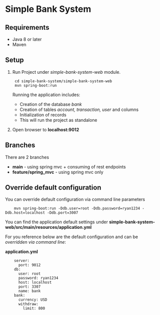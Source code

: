 # Simple Bank System

## Requirements

- Java 8 or later
- Maven

## Setup

1. Run Project under *simple-bank-system-web* module.

        cd simple-bank-system/simple-bank-system-web
        mvn spring-boot:run

    Running the application includes:
    - Creation of the database *bank*
    - Creation of tables *account, transaction, user* and columns 
    - Initialization of records
    - This will run the project as standalone

2. Open browser to **localhost:9012**

## Branches

There are 2 branches

- **main** - using spring mvc + consuming of rest endpoints
- **feature/spring_mvc** -  using spring mvc only

## Override default configuration

You can override default configuration via command line parameters

        mvn spring-boot:run -Ddb.user=root -Ddb.password=ryan1234 -Ddb.host=localhost -Ddb.port=3007

You can find the application default settings under **simple-bank-system-web/src/main/resources/application.yml**

For you reference below are the default configuration and can be *overridden via command line*:

**application.yml**

        server:
          port: 9012
        db:
          user: root
          password: ryan1234
          host: localhost
          port: 3307
          name: bank
        bank:
          currency: USD
          withdraw:
            limit: 800